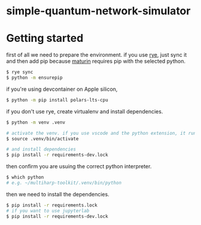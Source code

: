 # simple-quantum-network-simulator

# Getting started

first of all we need to prepare the environment.
if you use [rye](https://rye-up.com/guide/), just sync it and then add pip
because [maturin](https://www.maturin.rs/) requires pip with the selected python.
```sh
$ rye sync
$ python -m ensurepip
```

if you're using devcontainer on Apple silicon,
```sh
$ python -m pip install polars-lts-cpu
```

if you don't use rye, create virtualenv and install dependencies.
```sh
$ python -m venv .venv

# activate the venv. if you use vscode and the python extension, it runs this automatically.
$ source .venv/bin/activate

# and install dependencies
$ pip install -r requirements-dev.lock
```

then confirm you are usuing the correct python interpreter.
```sh
$ which python
# e.g. ~/multiharp-toolkit/.venv/bin/python
```

then we need to install the dependencies.
```sh
$ pip install -r requirements.lock
# if you want to use jupyterlab
$ pip install -r requirements-dev.lock
```
